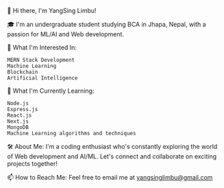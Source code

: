 👋 Hi there, I'm YangSing Limbu!

🎓 I'm an undergraduate student studying BCA in Jhapa, Nepal, with a passion for ML/AI and Web development.

👀 What I'm Interested In:

    MERN Stack Development
    Machine Learning
    Blockchain
    Artificial Intelligence

🌱 What I'm Currently Learning:

    Node.js
    Express.js
    React.js
    Next.js
    MongoDB
    Machine Learning algorithms and techniques

🛠️ About Me: I'm a coding enthusiast who's constantly exploring the world of Web development and AI/ML. Let's connect and collaborate on exciting projects together!

📫 How to Reach Me: Feel free to email me at yangsinglimbu@gmail.com
